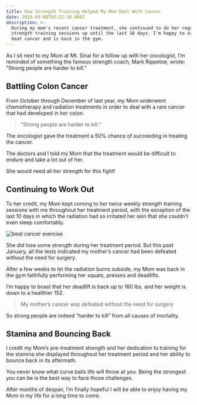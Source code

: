 ```yaml
---
title: How Strength Training Helped My Mom Deal With Cancer
date: 2019-05-08T02:22:18.866Z
description: >-
  During my mom's recent cancer treatment, she continued to do her regular
  strength training sessions up until the last 10 days. I'm happy to say she
  beat cancer and is back in the gym.
---
```

As I sit next to my Mom at Mt. Sinai for a follow up with her oncologist, I’m reminded of something the famous strength coach, Mark Rippetoe, wrote: “Strong people are harder to kill." 

## Battling Colon Cancer

From October through December of last year, my Mom underwent chemotherapy and radiation treatments in order to deal with a rare cancer that had developed in her colon.  

> "Strong people are harder to kill."

The oncologist gave the treatment a 50% chance of succeeding in treating the cancer.

The doctors and I told my Mom that the treatment would be difficult to endure and take a lot out of her.  

She would need all her strength for this fight!  

## Continuing to Work Out

To her credit, my Mom kept coming to her twice weekly strength training sessions with me throughout her treatment period, with the exception of the last 10 days in which the radiation had so irritated her skin that she couldn’t even sleep comfortably.  

![beat cancer exercise](/img/beat-cancer-exercise.webp)

She did lose some strength during her treatment period. But this past January, all the tests indicated my mother’s cancer had been defeated without the need for surgery.  

After a few weeks to let the radiation burns subside, my Mom was back in the gym faithfully performing her squats, presses and deadlifts. 

I’m happy to boast that her deadlift is back up to 160 lbs. and her weight is down to a healthier 152.  

>  My mother’s cancer was defeated without the need for surgery

So strong people are indeed “harder to kill” from all causes of mortality.  

## Stamina and Bouncing Back

I credit my Mom’s pre-treatment strength and her dedication to training for the stamina she displayed throughout her treatment period and her ability to bounce back in its aftermath.  

You never know what curve balls life will throw at you.  Being the strongest you can be is the best way to face those challenges.  

After months of despair,  I’m finally hopeful I will be able to enjoy having my Mom in my life for a long time to come.
